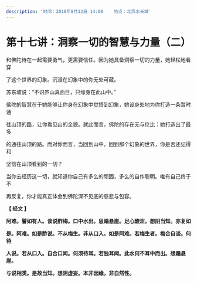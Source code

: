 ```yaml
---
description: '时间：2018年8月12日 14:00    地点：北京水长城'
---
```


# 第十七讲：洞察一切的智慧与力量（二）

和佛陀待在一起需要勇气，更需要信任。因为她具备洞察一切的力量，她轻松地看穿

了这个世界的幻象。沉浸在幻象中的你无处可藏。

苏东坡说：“不识庐山真面目，只缘身在此山中。”

佛陀的智慧在于她能够让你身在幻象中觉悟到幻象，她设身处地为你打造一条暂时通

往山顶的路，让你看见山的全貌。就此而言，佛陀的存在无与伦比：她打造出了最多

的通往山顶的路。而对你而言，当回到山中，回到那个幻象的世界，你是否还记得和

坚信在山顶看到的一切？

当你去经历这一切，就知道你自己有多么的顽固，多么的自作聪明。唯有自己终于不

再反复，你才能真正体会到佛陀深不见底的慈悲与包容。

**【 经文 】**

**阿难。譬如有人。谈说酢梅。口中水出。思蹋悬崖。足心酸涩。想阴当知。亦复如**

**是。阿难。如是酢说。不从梅生。非从口入。如是阿难。若梅生者。梅合自谈。何待**

**人说。若从口入。自合口闻。何须待耳。若独耳闻。此水何不耳中而出。想蹋悬崖。**

**与说相类。是故当知。想阴虚妄。本非因缘。非自然性。**


